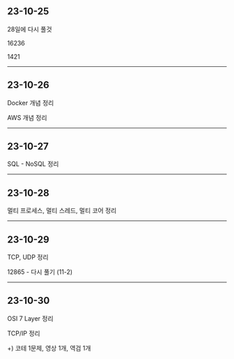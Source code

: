 
## 23-10-25
28일에 다시 풀것

16236

1421

<hr>

## 23-10-26

Docker 개념 정리

AWS 개념 정리

<hr>

## 23-10-27

SQL - NoSQL 정리

<hr>

## 23-10-28

멀티 프로세스, 멀티 스레드, 멀티 코어 정리

<hr>

## 23-10-29

TCP, UDP 정리

12865 - 다시 풀기 (11-2)

<hr>

## 23-10-30

OSI 7 Layer 정리

TCP/IP 정리

+) 코테 1문제, 영상 1개, 역검 1개


